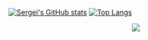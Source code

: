 [![Sergei's GitHub stats](https://github-readme-stats.vercel.app/api?username=callmestech&show_icons=true&theme=cobalt&hide=stars)](https://github.com/anuraghazra/github-readme-stats)
[![Top Langs](https://github-readme-stats.vercel.app/api/top-langs/?username=callmestech&layout=compact&theme=cobalt)](https://github.com/anuraghazra/github-readme-stats)
<div align="center">
<img src="https://komarev.com/ghpvc/?username=callmestech&&style=flat-square" align="center" />
</div>  
